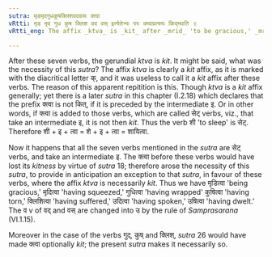 ```yaml
---
sutra: मृडमृदगुधकुषक्लिशवदवसः क्त्वा
vRtti: मृड मृद गुध कुष क्लिश वद वस् इत्येतेभ्यः परः क्त्वाप्रत्ययः किद्भवति ॥
vRtti_eng: The affix _ktva_ is _kit_ after _mrid_ 'to be gracious,' _mrid_ ' to squeeze,' _gudh_ 'to wrap up,' _kush_ 'to tear,' _klis_ 'to suffer,' _vad_ 'to speak' and _vas_ 'to dwell.'

---
```

After these seven verbs, the gerundial _ktva_ is _kit_. It might be said, what was the necessity of this _sutra_? The affix _ktva_ is clearly a _kit_ affix, as it is marked with the diacritical letter क्, and it was useless to call it a _kit_ affix after these verbs. The reason of this apparent repitition is this. Though _ktva_ is a _kit_ affix generally; yet there is a later _sutra_ in this chapter (I.2.18) which declares that the prefix क्त्वा is not कित्, if it is preceded by the intermediate इ. Or in other words, if क्त्वा is added to those verbs, which are called सेट् verbs, viz., that take an intermediate इ, it is not then _kit_. Thus the verb शी 'to sleep' is सेट्. Therefore शी + इ + त्वा = शे + इ + त्वा = शायित्वा.

Now it happens that all the seven verbs mentioned in the _sutra_ are सेट् verbs, and take an intermediate इ. The क्त्वा before these verbs would have lost its _kitness_ by virtue of _sutra_ 18; therefore arose the necessity of this _sutra_, to provide in anticipation an exception to that _sutra_, in favour of these verbs, where the affix _ktva_ is necessarily _kit_. Thus we have मृडित्वा 'being gracious,' मृदित्वा 'having squeezed,' गुधित्वा 'having wrapped' कुषित्वा 'having torn,' क्लिशित्वा 'having suffered,' उदित्वा 'having spoken,' उषित्वा 'having dwelt.' The व v of वद् and वस् are changed into उ by the rule of _Samprasarana_ (VI.1.15).

Moreover in the case of the verbs गुद्, कुष् and क्लिश्, _sutra_ 26 would have made क्त्वा optionally _kit_; the present _sutra_ makes it necessarily so.